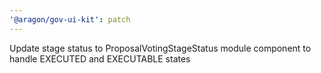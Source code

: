 ```yaml
---
'@aragon/gov-ui-kit': patch
---
```


Update stage status to ProposalVotingStageStatus module component to handle EXECUTED and EXECUTABLE states
